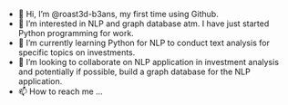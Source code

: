 - 👋 Hi, I’m @roast3d-b3ans, my first time using Github.
- 👀 I’m interested in NLP and graph database atm. I have just started Python programming for work. 
- 🌱 I’m currently learning Python for NLP to conduct text analysis for specific topics on investments.
- 💞️ I’m looking to collaborate on NLP application in investment analysis and potentially if possible, build a graph database for the NLP application.
- 📫 How to reach me ...

<!---
roast3d-b3ans/roast3d-b3ans is a ✨ special ✨ repository because its `README.md` (this file) appears on your GitHub profile.
You can click the Preview link to take a look at your changes.
--->
